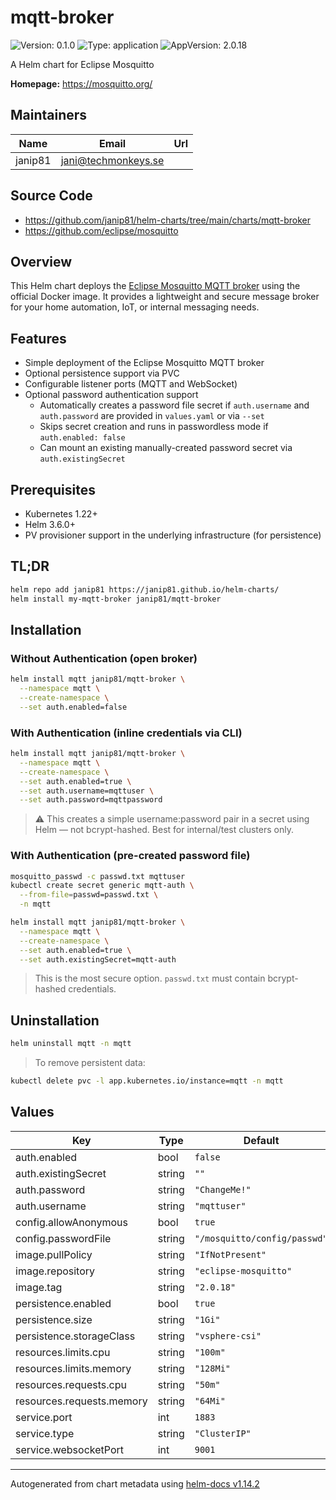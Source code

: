 # mqtt-broker

![Version: 0.1.0](https://img.shields.io/badge/Version-0.1.0-informational?style=flat-square) ![Type: application](https://img.shields.io/badge/Type-application-informational?style=flat-square) ![AppVersion: 2.0.18](https://img.shields.io/badge/AppVersion-2.0.18-informational?style=flat-square)

A Helm chart for Eclipse Mosquitto

**Homepage:** <https://mosquitto.org/>

## Maintainers

| Name | Email | Url |
| ---- | ------ | --- |
| janip81 | <jani@techmonkeys.se> |  |

## Source Code

* <https://github.com/janip81/helm-charts/tree/main/charts/mqtt-broker>
* <https://github.com/eclipse/mosquitto>

## Overview

This Helm chart deploys the [Eclipse Mosquitto MQTT broker](https://mosquitto.org/) using the official Docker image.
It provides a lightweight and secure message broker for your home automation, IoT, or internal messaging needs.

## Features

- Simple deployment of the Eclipse Mosquitto MQTT broker
- Optional persistence support via PVC
- Configurable listener ports (MQTT and WebSocket)
- Optional password authentication support
  - Automatically creates a password file secret if `auth.username` and `auth.password` are provided in `values.yaml` or via `--set`
  - Skips secret creation and runs in passwordless mode if `auth.enabled: false`
  - Can mount an existing manually-created password secret via `auth.existingSecret`

## Prerequisites

- Kubernetes 1.22+
- Helm 3.6.0+
- PV provisioner support in the underlying infrastructure (for persistence)

## TL;DR

```bash
helm repo add janip81 https://janip81.github.io/helm-charts/
helm install my-mqtt-broker janip81/mqtt-broker
```

## Installation

### Without Authentication (open broker)

```bash
helm install mqtt janip81/mqtt-broker \
  --namespace mqtt \
  --create-namespace \
  --set auth.enabled=false
```

### With Authentication (inline credentials via CLI)

```bash
helm install mqtt janip81/mqtt-broker \
  --namespace mqtt \
  --create-namespace \
  --set auth.enabled=true \
  --set auth.username=mqttuser \
  --set auth.password=mqttpassword
```

> ⚠️ This creates a simple username:password pair in a secret using Helm — not bcrypt-hashed.
> Best for internal/test clusters only.

### With Authentication (pre-created password file)

```bash
mosquitto_passwd -c passwd.txt mqttuser
kubectl create secret generic mqtt-auth \
  --from-file=passwd=passwd.txt \
  -n mqtt

helm install mqtt janip81/mqtt-broker \
  --namespace mqtt \
  --create-namespace \
  --set auth.enabled=true \
  --set auth.existingSecret=mqtt-auth
```

> This is the most secure option. `passwd.txt` must contain bcrypt-hashed credentials.

## Uninstallation

```bash
helm uninstall mqtt -n mqtt
```

> To remove persistent data:
```bash
kubectl delete pvc -l app.kubernetes.io/instance=mqtt -n mqtt
```

## Values

| Key | Type | Default | Description |
|-----|------|---------|-------------|
| auth.enabled | bool | `false` |  |
| auth.existingSecret | string | `""` |  |
| auth.password | string | `"ChangeMe!"` |  |
| auth.username | string | `"mqttuser"` |  |
| config.allowAnonymous | bool | `true` |  |
| config.passwordFile | string | `"/mosquitto/config/passwd"` |  |
| image.pullPolicy | string | `"IfNotPresent"` |  |
| image.repository | string | `"eclipse-mosquitto"` |  |
| image.tag | string | `"2.0.18"` |  |
| persistence.enabled | bool | `true` |  |
| persistence.size | string | `"1Gi"` |  |
| persistence.storageClass | string | `"vsphere-csi"` |  |
| resources.limits.cpu | string | `"100m"` |  |
| resources.limits.memory | string | `"128Mi"` |  |
| resources.requests.cpu | string | `"50m"` |  |
| resources.requests.memory | string | `"64Mi"` |  |
| service.port | int | `1883` |  |
| service.type | string | `"ClusterIP"` |  |
| service.websocketPort | int | `9001` |  |

----------------------------------------------
Autogenerated from chart metadata using [helm-docs v1.14.2](https://github.com/norwoodj/helm-docs/releases/v1.14.2)

